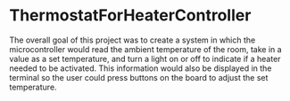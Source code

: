 # ThermostatForHeaterController

The overall goal of this project was to create a system in which the microcontroller would read the ambient temperature of the room, take in a value as a set temperature, and turn a light on or off to indicate if a heater needed to be activated. This information would also be displayed in the terminal so the user could press buttons on the board to adjust the set temperature.
